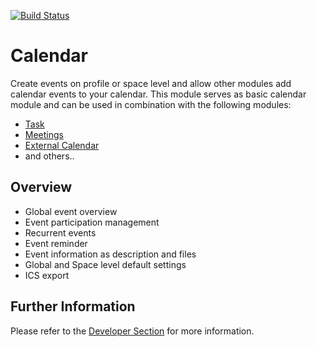 [![Build Status](https://travis-ci.org/humhub/humhub-modules-calendar.svg?branch=master)](https://travis-ci.org/humhub/humhub-modules-calendar)

# Calendar

Create events on profile or space level and allow other modules add calendar events to your calendar. This module
serves as basic calendar module and can be used in combination with the following modules:

 - [Task](https://www.humhub.com/marketplace/tasks/)
 - [Meetings](https://www.humhub.com/de/marketplace/meeting/)
 - [External Calendar](https://www.humhub.com/de/marketplace/meeting/)
 - and others..
 
## Overview

 - Global event overview
 - Event participation management
 - Recurrent events
 - Event reminder
 - Event information as description and files
 - Global and Space level default settings
 - ICS export
 
## Further Information

Please refer to the [Developer Section](develop.md) for more information.
